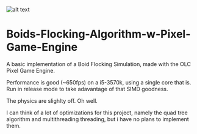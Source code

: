 ![alt text]()

# Boids-Flocking-Algorithm-w-Pixel-Game-Engine
A basic implementation of a Boid Flocking Simulation, made with the OLC Pixel Game Engine.

Performance is good (~650fps) on a i5-3570k, using a single core that is. Run in release mode to take adavantage of that SIMD goodness.

The physics are slighlty off. Oh well.

I can think of a lot of optimizations for this project, namely the quad tree algorithm and multithreading threading, but i have no plans to implement them.
